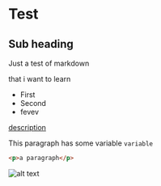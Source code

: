 # Test
## Sub heading
Just a test of markdown 

that i want to learn

-  First
-  Second
  - fevev
  

[description](http://www.github.com)

This paragraph has some variable `variable`

```html
<p>a paragraph</p>

```

![alt text](https://picsum.photos/200/200)
